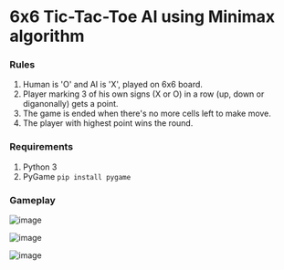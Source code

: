# 6x6 Tic-Tac-Toe AI using Minimax algorithm

### Rules
1. Human is 'O' and AI is 'X', played on 6x6 board.
2. Player marking 3 of his own signs (X or O) in a row (up, down or diganonally) gets a point.
3. The game is ended when there's no more cells left to make move.
4. The player with highest point wins the round.

### Requirements
1. Python 3
2. PyGame `pip install pygame`

### Gameplay
![image](https://user-images.githubusercontent.com/52249052/173185889-349237ca-580b-4484-b17b-0305218253c7.png)

![image](https://user-images.githubusercontent.com/52249052/173185964-e7424469-b480-4106-9fc1-5142f65a4a24.png)

![image](https://user-images.githubusercontent.com/52249052/173185978-1a649e6e-d898-421b-9aa2-b9885b2a01ea.png)


